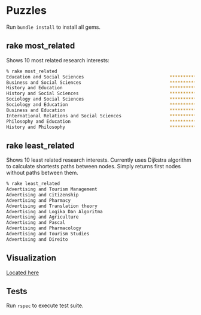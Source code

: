 # Puzzles

Run `bundle install` to install all gems.

## rake most_related

Shows 10 most related research interests:

```bash
% rake most_related
Education and Social Sciences                                **************************************************************************
Business and Social Sciences                                 ***************************************************
History and Education                                        *************************************************
History and Social Sciences                                  ******************************************
Sociology and Social Sciences                                *****************************************
Sociology and Education                                      ***************************************
Business and Education                                       *************************************
International Relations and Social Sciences                  *************************************
Philosophy and Education                                     **********************************
History and Philosophy                                       ******************************
```

## rake least_related

Shows 10 least related research interests. Currently uses Dijkstra algorithm to calculate shortests paths between nodes. Simply returns first nodes without paths between them.

```bash
% rake least_related
Advertising and Tourism Management
Advertising and Citizenship
Advertising and Pharmacy
Advertising and Translation theory
Advertising and Logika Dan Algoritma
Advertising and Agriculture
Advertising and Pascal
Advertising and Pharmacology
Advertising and Tourism Studies
Advertising and Direito
```

## Visualization

[Located here](https://github.com/andreychernih/puzzles/tree/master/visualize)

## Tests

Run `rspec` to execute test suite.
